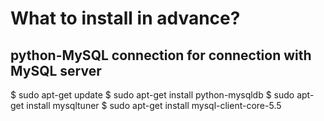 # What to install in advance?

## python-MySQL connection for connection with MySQL server
$ sudo apt-get update
$ sudo apt-get install python-mysqldb
$ sudo apt-get install mysqltuner
$ sudo apt-get install mysql-client-core-5.5

